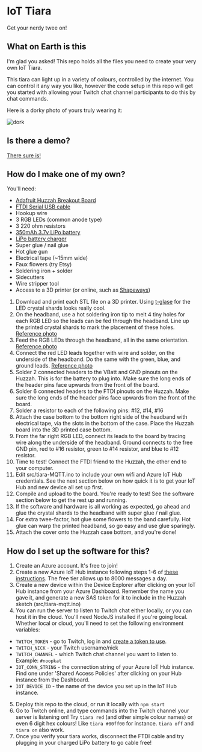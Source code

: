 # IoT Tiara

Get your nerdy twee on!

## What on Earth is this

I'm glad you asked! This repo holds all the files you need to create your very own IoT Tiara.

This tiara can light up in a variety of colours, controlled by the internet. You can control it any way you like, however the code setup in this repo will get you started with allowing your Twitch chat channel participants to do this by chat commands.

Here is a dorky photo of yours truly wearing it:

![dork](http://i.imgur.com/9HGyNHp.jpg)

## Is there a demo?

[There sure is!](https://youtu.be/mxmfkz-kXX0)


## How do I make one of my own?

You'll need:

+ [Adafruit Huzzah Breakout Board](https://www.adafruit.com/product/2471)
+ [FTDI Serial USB cable](https://www.adafruit.com/products/70)
+ Hookup wire
+ 3 RGB LEDs (common anode type)
+ 3 220 ohm resistors
+ [350mAh 3.7v LiPo battery](https://www.adafruit.com/products/2750)
+ [LiPo battery charger](https://www.adafruit.com/products/1304)
+ Super glue / nail glue
+ Hot glue gun
+ Electrical tape (~15mm wide)
+ Faux flowers (try Etsy)
+ Soldering iron + solder
+ Sidecutters
+ Wire stripper tool
+ Access to a 3D printer (or online, such as [Shapeways](http://shapeways.com))

1. Download and print each STL file on a 3D printer. Using [t-glase](http://taulman3d.com/t-glase-features.html) for the LED crystal shards looks really cool.
2. On the headband, use a hot soldering iron tip to melt 4 tiny holes for each RGB LED so the leads can be fed through the headband. Line up the printed crystal shards to mark the placement of these holes. [Reference photo](http://i.imgur.com/BpxyAZQ.jpg)
3. Feed the RGB LEDs through the headband, all in the same orientation. [Reference photo](http://i.imgur.com/oQRnDvE.jpg)
4. Connect the red LED leads together with wire and solder, on the underside of the headband. Do the same with the green, blue, and ground leads. [Reference photo](http://i.imgur.com/lxbLE2s.jpg)
5. Solder 2 connected headers to the VBatt and GND pinouts on the Huzzah. This is for the battery to plug into. Make sure the long ends of the header pins face upwards from the front of the board.
6. Solder 6 connected headers to the FTDI pinouts on the Huzzah. Make sure the long ends of the header pins face upwards from the front of the board.
7. Solder a resistor to each of the following pins: #12, #14, #16
8. Attach the case bottom to the bottom right side of the headband with electrical tape, via the slots in the bottom of the case. Place the Huzzah board into the 3D printed case bottom.
9. From the far right RGB LED, connect its leads to the board by tracing wire along the underside of the headband. Ground connects to the free GND pin, red to #16 resistor, green to #14 resistor, and blue to #12 resistor.
10. Time to test! Connect the FTDI friend to the Huzzah, the other end to your computer.
11. Edit src/tiara-MQTT.ino to include your own wifi and Azure IoT Hub credentials. See the next section below on how quick it is to get your IoT Hub and new device all set up first.
12. Compile and upload to the board. You're ready to test! See the software section below to get the rest up and running.
13. If the software and hardware is all working as expected, go ahead and glue the crystal shards to the headband with super glue / nail glue.
14. For extra twee-factor, hot glue some flowers to the band carefully. Hot glue can warp the printed headband, so go easy and use glue sparingly.
15. Attach the cover onto the Huzzah case bottom, and you're done!

## How do I set up the software for this?

1. Create an Azure account. It's free to join!
2. Create a new Azure IoT Hub instance following steps 1-6 of [these instructions](https://docs.microsoft.com/en-us/azure/iot-hub/iot-hub-node-node-getstarted). The free tier allows up to 8000 messages a day.
3. Create a new device within the Device Explorer after clicking on your IoT Hub instance from your Azure Dashboard. Remember the name you gave it, and generate a new SAS token for it to include in the Huzzah sketch (src/tiara-mqtt.ino)
4. You can run the server to listen to Twitch chat either locally, or you can host it in the cloud. You'll need NodeJS installed if you're going local. Whether local or cloud, you'll need to set the following environment variables:
  + `TWITCH_TOKEN` - go to Twitch, log in and [create a token to use](http://twitchapps.com/tmi/).
  + `TWITCH_NICK` - your Twitch username/nick
  + `TWITCH_CHANNEL` - which Twitch chat channel you want to listen to. Example: `#noopkat`
  + `IOT_CONN_STRING` - the connection string of your Azure IoT Hub instance. Find one under 'Shared Access Policies' after clicking on your Hub instance from the Dashboard.
  + `IOT_DEVICE_ID` - the name of the device you set up in the IoT Hub instance.
5. Deploy this repo to the cloud, or run it locally with `npm start`
6. Go to Twitch online, and type commands into the Twitch channel your server is listening on! Try `tiara red` (and other simple colour names) or even 6 digit hex colours! Like `tiara #00ff00` for instance. `tiara off` and `tiara on` also work.
7. Once you verify your tiara works, disconnect the FTDI cable and try plugging in your charged LiPo battery to go cable free!